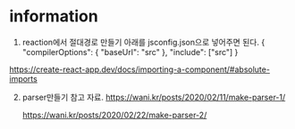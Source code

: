 # information


1) reaction에서 절대경로 만들기
아래를 jsconfig.json으로 넣어주면 된다.
{
  "compilerOptions": {
    "baseUrl": "src"
  },
  "include": ["src"]
}


https://create-react-app.dev/docs/importing-a-component/#absolute-imports

2) parser만들기 참고 자료.
   https://wani.kr/posts/2020/02/11/make-parser-1/
   
   https://wani.kr/posts/2020/02/22/make-parser-2/
